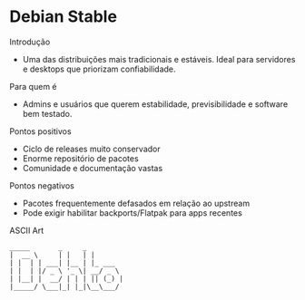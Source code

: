 # Debian Stable

Introdução
- Uma das distribuições mais tradicionais e estáveis. Ideal para servidores e desktops que priorizam confiabilidade.

Para quem é
- Admins e usuários que querem estabilidade, previsibilidade e software bem testado.

Pontos positivos
- Ciclo de releases muito conservador
- Enorme repositório de pacotes
- Comunidade e documentação vastas

Pontos negativos
- Pacotes frequentemente defasados em relação ao upstream
- Pode exigir habilitar backports/Flatpak para apps recentes

ASCII Art
```
_____       _     _        
|  __ \     | |   | |       
| |  | | ___| |__ | |_ ___  
| |  | |/ _ \ '_ \| __/ _ \ 
| |__| |  __/ | | | || (_) |
|_____/ \___|_| |_|\__\___/ 
```

<!-- Screenshot da tela principal (GNOME/Xfce no Debian):
	Coloque aqui um print do desktop e do Synaptic/apt.
	Exemplo: ./screenshot-debian.png -->